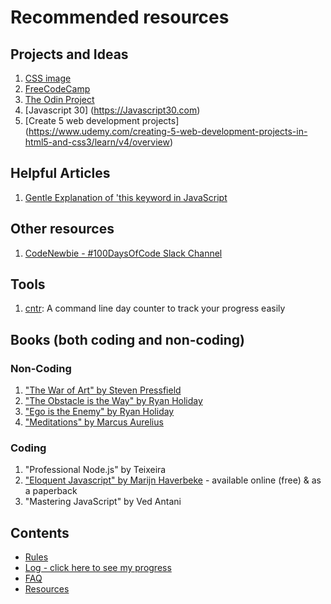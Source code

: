 # Recommended resources

## Projects and Ideas
1. [CSS image](http://coding-artist.teachable.com)
2. [FreeCodeCamp](https://www.freecodecamp.com)
3. [The Odin Project](http://www.theodinproject.com/)
4. [Javascript 30] (https://Javascript30.com)
5. [Create 5 web development projects] (https://www.udemy.com/creating-5-web-development-projects-in-html5-and-css3/learn/v4/overview)





## Helpful Articles
1. [Gentle Explanation of 'this keyword in JavaScript](http://rainsoft.io/gentle-explanation-of-this-in-javascript/)




## Other resources
1. [CodeNewbie - #100DaysOfCode Slack Channel](https://codenewbie.typeform.com/to/uwsWlZ)

## Tools
1. [cntr](https://github.com/nsgonultas/cntr): A command line day counter to track your progress easily

## Books (both coding and non-coding)

### Non-Coding
1. ["The War of Art" by Steven Pressfield](http://www.goodreads.com/book/show/1319.The_War_of_Art)
2. ["The Obstacle is the Way" by Ryan Holiday](http://www.goodreads.com/book/show/18668059-the-obstacle-is-the-way?ac=1&from_search=true)
3. ["Ego is the Enemy" by Ryan Holiday](http://www.goodreads.com/book/show/27036528-ego-is-the-enemy?from_search=true&search_version=service)
4. ["Meditations" by Marcus Aurelius](https://www.goodreads.com/book/show/662925.Meditations)

### Coding
1. "Professional Node.js" by Teixeira
2. ["Eloquent Javascript" by Marijn Haverbeke](http://eloquentjavascript.net/) - available online (free) & as a paperback
3. "Mastering JavaScript" by Ved Antani

## Contents
* [Rules](rules.md)
* [Log - click here to see my progress](log.md)
* [FAQ](FAQ.md)
* [Resources](resources.md)
